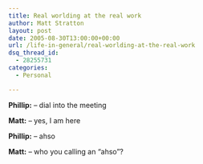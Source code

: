 ```yaml
---
title: Real worlding at the real work
author: Matt Stratton
layout: post
date: 2005-08-30T13:00:00+00:00
url: /life-in-general/real-worlding-at-the-real-work
dsq_thread_id:
  - 28255731
categories:
  - Personal

---
```

**Phillip:** &#8211; dial into the meeting
  
**Matt:** &#8211; yes, I am here
  
**Phillip:** &#8211; ahso
  
**Matt:** &#8211; who you calling an &#8220;ahso&#8221;?